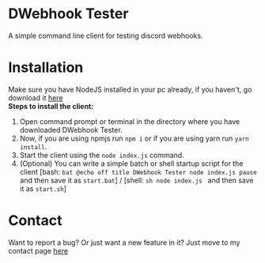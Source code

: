 # DWebhook Tester
A simple command line client for testing discord webhooks.
# Installation
Make sure you have NodeJS installed in your pc already, if you haven't, go download it [here](https://nodejs.org/)    
**Steps to install the client:**   
1. Open command prompt or terminal in the directory where you have downloaded DWebhook Tester.
2. Now, if you are using npmjs run `npm i` or if you are using yarn run `yarn install`.
3. Start the client using the `node index.js` command.
4. (Optional) You can write a simple batch or shell startup script for the client [bash: ```bat
@echo off
title DWebhook Tester
node index.js
pause``` and then save it as `start.bat`]
/
[shell: ```sh
node index.js
``` and then save it as `start.sh`]
# Contact
Want to report a bug? Or just want a new feature in it? Just move to my contact page [here](http://contact.phoenix852.rf.md/)
